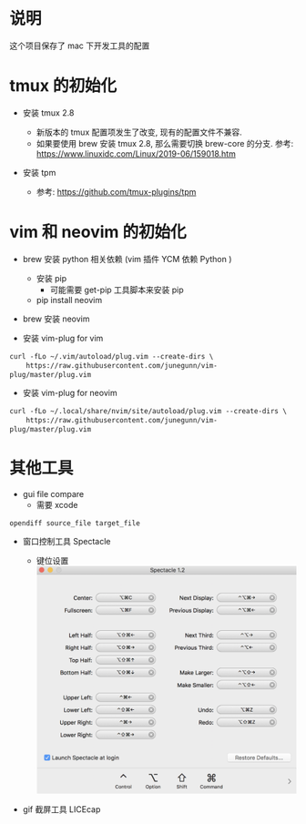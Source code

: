 # 说明
这个项目保存了 mac 下开发工具的配置

# tmux 的初始化
* 安装 tmux 2.8
  * 新版本的 tmux 配置项发生了改变, 现有的配置文件不兼容. 
  * 如果要使用 brew 安装 tmux 2.8,  那么需要切换 brew-core 的分支. 参考: https://www.linuxidc.com/Linux/2019-06/159018.htm

* 安装 tpm
  * 参考: https://github.com/tmux-plugins/tpm
 
# vim 和 neovim 的初始化
* brew 安装 python 相关依赖 (vim 插件 YCM 依赖 Python )
  * 安装 pip
    * 可能需要 get-pip 工具脚本来安装 pip
  * pip install neovim

* brew 安装 neovim
* 安装 vim-plug for vim
~~~ 
curl -fLo ~/.vim/autoload/plug.vim --create-dirs \
    https://raw.githubusercontent.com/junegunn/vim-plug/master/plug.vim
~~~

* 安装 vim-plug for neovim

~~~
curl -fLo ~/.local/share/nvim/site/autoload/plug.vim --create-dirs \
    https://raw.githubusercontent.com/junegunn/vim-plug/master/plug.vim
~~~


# 其他工具
* gui file compare 
  * 需要 xcode
~~~
opendiff source_file target_file
~~~

* 窗口控制工具 
Spectacle 
  * 键位设置
  ![shortcuts](spectacle/shortcuts.png)


* gif 截屏工具
LICEcap
